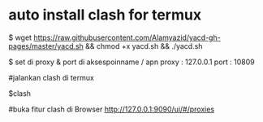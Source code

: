# auto install clash for termux

$ wget https://raw.githubusercontent.com/Alamyazid/yacd-gh-pages/master/yacd.sh && chmod +x yacd.sh && ./yacd.sh

$ set di proxy & port di aksespoinname / apn
proxy : 127.0.0.1
port : 10809

#jalankan clash di termux

$clash

#buka fitur clash di Browser
http://127.0.0.1:9090/ui/#/proxies

